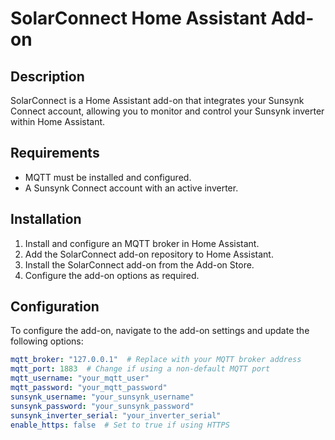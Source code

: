 # SolarConnect Home Assistant Add-on

## Description
SolarConnect is a Home Assistant add-on that integrates your Sunsynk Connect account, allowing you to monitor and control your Sunsynk inverter within Home Assistant.

## Requirements
- MQTT must be installed and configured.
- A Sunsynk Connect account with an active inverter.

## Installation
1. Install and configure an MQTT broker in Home Assistant.
2. Add the SolarConnect add-on repository to Home Assistant.
3. Install the SolarConnect add-on from the Add-on Store.
4. Configure the add-on options as required.

## Configuration
To configure the add-on, navigate to the add-on settings and update the following options:

```yaml
mqtt_broker: "127.0.0.1"  # Replace with your MQTT broker address
mqtt_port: 1883  # Change if using a non-default MQTT port
mqtt_username: "your_mqtt_user"
mqtt_password: "your_mqtt_password"
sunsynk_username: "your_sunsynk_username"
sunsynk_password: "your_sunsynk_password"
sunsynk_inverter_serial: "your_inverter_serial"
enable_https: false  # Set to true if using HTTPS
```